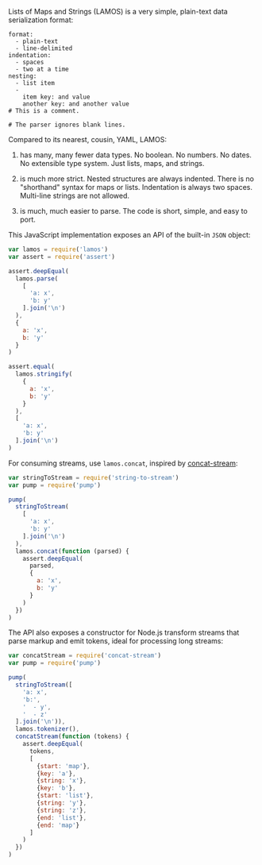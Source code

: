 Lists of Maps and Strings (LAMOS) is a very simple, plain-text data serialization format:

```lamos
format:
  - plain-text
  - line-delimited
indentation:
  - spaces
  - two at a time
nesting:
  - list item
  -
    item key: and value
    another key: and another value
# This is a comment.

# The parser ignores blank lines.
```

Compared to its nearest, cousin, YAML, LAMOS:

1.  has many, many fewer data types.  No boolean.  No numbers.  No dates.  No extensible type system.  Just lists, maps, and strings.

2.  is much more strict.  Nested structures are always indented.  There is no "shorthand" syntax for maps or lists.  Indentation is always two spaces.  Multi-line strings are not allowed.

3.  is much, much easier to parse.  The code is short, simple, and easy to port.

This JavaScript implementation exposes an API of the built-in `JSON` object:

```javascript
var lamos = require('lamos')
var assert = require('assert')

assert.deepEqual(
  lamos.parse(
    [
      'a: x',
      'b: y'
    ].join('\n')
  ),
  {
    a: 'x',
    b: 'y'
  }
)

assert.equal(
  lamos.stringify(
    {
      a: 'x',
      b: 'y'
    }
  ),
  [
    'a: x',
    'b: y'
  ].join('\n')
)
```

For consuming streams, use `lamos.concat`, inspired by [concat-stream](https://www.npmjs.com/package/concat-stream):

```javascript
var stringToStream = require('string-to-stream')
var pump = require('pump')

pump(
  stringToStream(
    [
      'a: x',
      'b: y'
    ].join('\n')
  ),
  lamos.concat(function (parsed) {
    assert.deepEqual(
      parsed,
      {
        a: 'x',
        b: 'y'
      }
    )
  })
)
```

The API also exposes a constructor for Node.js transform streams that parse markup and emit tokens, ideal for processing long streams:

```javascript
var concatStream = require('concat-stream')
var pump = require('pump')

pump(
  stringToStream([
    'a: x',
    'b:',
    '  - y',
    '  - z'
  ].join('\n')),
  lamos.tokenizer(),
  concatStream(function (tokens) {
    assert.deepEqual(
      tokens,
      [
        {start: 'map'},
        {key: 'a'},
        {string: 'x'},
        {key: 'b'},
        {start: 'list'},
        {string: 'y'},
        {string: 'z'},
        {end: 'list'},
        {end: 'map'}
      ]
    )
  })
)
```
